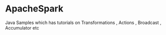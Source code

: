 # ApacheSpark

Java Samples which has tutorials on Transformations , Actions , Broadcast , Accumulator etc

